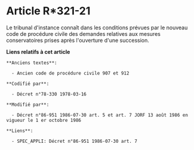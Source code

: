 # Article R*321-21

Le tribunal d'instance connaît dans les conditions prévues par le nouveau code de procédure civile des demandes relatives aux
mesures conservatoires prises après l'ouverture d'une succession.

**Liens relatifs à cet article**

	**Anciens textes**:

	  - Ancien code de procédure civile 907 et 912

	**Codifié par**:

	  - Décret n°78-330 1978-03-16

	**Modifié par**:

	  - Décret n°86-951 1986-07-30 art. 5 et art. 7 JORF 13 août 1986 en vigueur le 1 er octobre 1986

	**Liens**:

	  - SPEC_APPLI: Décret n°86-951 1986-07-30 art. 7
